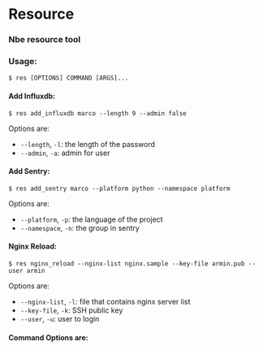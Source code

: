 Resource
==========

### Nbe resource tool

### Usage:

    $ res [OPTIONS] COMMAND [ARGS]...

#### Add Influxdb:

    $ res add_influxdb marco --length 9 --admin false

Options are:

* `--length`, `-l`: the length of the password
* `--admin`, `-a`: admin for user

#### Add Sentry:

    $ res add_sentry marco --platform python --namespace platform

Options are:

* `--platform`, `-p`: the language of the project
* `--namespace`, `-n`: the group in sentry
    
#### Nginx Reload:

    $ res nginx_reload --nginx-list nginx.sample --key-file armin.pub --user armin

Options are:

* `--nginx-list`, `-l`: file that contains nginx server list
* `--key-file`, `-k`: SSH public key
* `--user`, `-u`: user to login

#### Command Options are:

* `--config-path`: path for root config in etcd, which stores mysql/influxdb/sentry key information 
